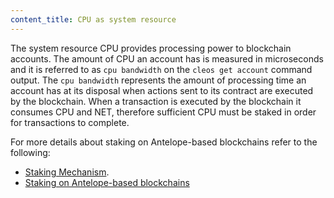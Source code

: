 ```yaml
---
content_title: CPU as system resource
---
```


The system resource CPU provides processing power to blockchain accounts. The amount of CPU an account has is measured in microseconds and it is referred to as `cpu bandwidth` on the `cleos get account` command output. The `cpu bandwidth` represents the amount of processing time an account has at its disposal when actions sent to its contract are executed by the blockchain. When a transaction is executed by the blockchain it consumes CPU and NET, therefore sufficient CPU must be staked in order for transactions to complete.

For more details about staking on Antelope-based blockchains refer to the following:
* [Staking Mechanism](https://developers.eos.io/docs/latest/overview/technical_features#staking-mechanism).
* [Staking on Antelope-based blockchains](05_stake.md)
